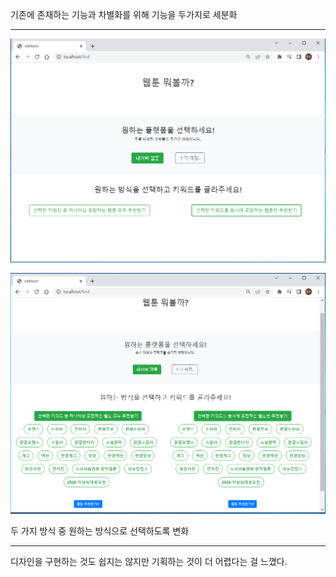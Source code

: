 기존에 존재하는 기능과 차별화를 위해 기능을 두가지로 세분화

----

![기능선택](day3.assets/기능선택.png)

![선택후](day3.assets/선택후.png)

두 가지 방식 중 원하는 방식으로 선택하도록 변화

---------

디자인을 구현하는 것도 쉽지는 않지만 기획하는 것이 더 어렵다는 걸 느꼈다.